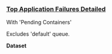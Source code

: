 ### [Top Application Failures Detailed](#yarn-queue-evaluation-report)
 
With 'Pending Containers'

Excludes 'default' queue.

**Dataset**
